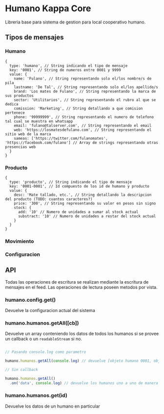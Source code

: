 # Humano Kappa Core

Libreria base para sistema de gestion para local cooperativo humano.

## Tipos de mensajes

### Humano

```
{
  type: 'humano', // String indicando el tipo de mensaje
  key: '0001', // String de numeros entre 0001 y 9999
  value: {
    name: 'Fulano', // String representando solo el/los nombre/s de pila
    lastname: 'De Tal', // String representando solo el/los apellido/s
    brand: 'Los mates de Fulano', // String representando la marca de sus productos
    sector: 'Utilitarios', // String representando el rubro al que se dedica
    comission: 'Marketing', // String detallando a que comision pertenece
    phone: '99999999', // String representando el numero de telefono tal cual se muestra en whatsapp
    email: 'fulano@talserver.com', // String representando el email
    web: 'https://losmatesdefulano.com', // String representando el sitio web de la marca
    sameas: ['https://twitter.com/fulanomates', 'https://facebook.com/fulano'] // Array de strings representando otras presencias web
  }
}
```

### Producto

```
{
  type: 'producto', // String indicando el tipo de mensaje
  key: '0001-0001', // Id compuesto de los id de humano y producto
  value: {
    desc: 'Mate tallado, etc.', // String detallando la descripcion del producto (TODO: cuantos caracteres?)
    price: '300', // String representando su valor en pesos sin signo
    stock: {
      add: '10' // Numero de unidades a sumar al stock actual
      substract: '10' // Numero de unidades a restar del stock actual
    }
  }
}
```

### Movimiento 

### Configuracion

## API

Todas las operaciones de escritura se realizan mediante la escritura de mensajes en el feed.
Las operaciones de lectura poseen metodos por vista.

### humano.config.get()

Devuelve la configuracion actual del sistema

### humano.humanos.getAll([cb])

Devuelve un array conteniendo los datos de todos los humanos si se provee un callback o un `readableStream` si no.

``` js

// Pasando console.log como parametro

humano.humanos.getAll(console.log) // devuelve [objeto humano 0001, objeto humano 0002, etc.]

// Sin callback

humano.humanos.getAll()
  .on('data', console.log) // devuelve los humanos uno a uno de manera individual

```

### humano.humanos.get(id)

Devuelve los datos de un humano en particular
